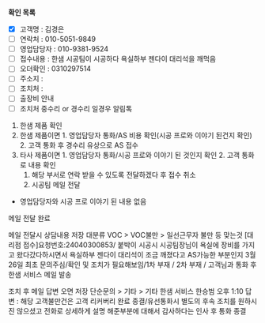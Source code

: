 **확인 목록**
- [x] 고객명 : 김경은
- [ ] 연락처 : 010-5051-9849
- [ ] 영업담당자 : 010-9381-9524
- [ ] 접수내용 : 한샘 시공팀이 시공하다 욕실하부 젠다이 대리석을 깨먹음
- [ ] 오더확인 : 0310297514
- [ ] 주소지 : 
- [ ] 조치처 : 
- [ ] 출장비 안내 
- [ ] 조치처 중수리 or 경수리 일경우 알림톡

1. 한샘 제품 확인
  1. 한샘 제품이면
    1. 영업담당자 통화/AS 비용 확인(시공 프로와 이야기 된건지 확인)
    2. 고객 통화 후 경수리 유상으로 AS 접수
  2. 타사 제품이면
    1. 영업담당자 통화/시공 프로와 이야기 된 것인지 확인
    2. 고객 통화로 내용 확인
      1. 해당 부서로 연락 받을 수 있도록 전달하겠다 후 접수 취소
      2. 시공팀 메일 전달


- 영업담당자와 시공 프로 이야기 된 내용 없음

메일 전달 완료

메일 전달시 상담내용 저장
대분류 VOC > VOC불만 > 일선근무자 불만 등 맞는것
[대리점 접수]요청번호:24040300853/ 붙박이 시공시 시공팀장님이 욕실에 장비를 가지고 왔다갔다하시면서 욕실하부 젠다이 대리석이 조금 깨졌다고 AS가능한 부분인지 3월26일 최초 문의주심/확인 및 조치가 필요해보임/1차 부재 / 2차 부재 / 고객님과 통화 후 한샘 서비스 메일 발송

조치 후 메일 답변 오면 저장
단순문의 > 기타 > 기타
한샘 서비스 한승범 오후 1:10 답변 : 해당 고객불만건은 고객 리커버리 완료 종결/유선통화시 별도의 후속 조치를 원하시진 않으셨고 전화로 상세하게 설명 해준부분에 대해서 감사하다는 인사 후 통화 종결